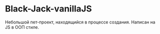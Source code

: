 # Black-Jack-vanillaJS
Небольшой пет-проект, находящийся в процессе создания. Написан на JS в ООП стиле.
